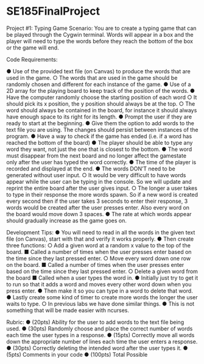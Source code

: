 # SE185FinalProject

Project #1: Typing Game
Scenario: You are to create a typing game that can be played through the Cygwin terminal. 
Words will appear in a box and the player will need to type the words before they reach the 
bottom of the box or the game will end.

Code Requirements:

● Use of the provided text file (on Canvas) to produce the words that are used in the game. 
  ○ The words that are used in the game should be randomly chosen and different 
  for each instance of the game.
● Use of a 2D array for the playing board to keep track of the position of the words.
● Have the computer randomly choose the starting position of each word
  ○ It should pick its x position, the y position should always be at the top.
  ○ The word should always be contained in the board, for instance it should always 
  have enough space to its right for its length.
● Prompt the user if they are ready to start at the beginning.
● Give them the option to add words to the text file you are using. The changes should 
persist between instances of the program.
● Have a way to check if the game has ended (i.e. if a word has reached the bottom of the 
board)
● The player should be able to type any word they want, not just the one that is closest to 
the bottom.
● The word must disappear from the next board and no longer affect the gamestate only 
after the user has typed the word correctly.
● The time of the player is recorded and displayed at the end.
● The words DON’T need to be generated without user input.
  ○ It would be very difficult to have words appear while the user can be typing in 
  the console. So we will update and reprint the entire board after the user gives 
  input.
  ○ The longer a user takes to type in their response the more words spawn. So if a 
  new word is created every second then if the user takes 3 seconds to enter their 
  response, 3 words would be created after the user presses enter. Also every word 
  on the board would move down 3 spaces.
● The rate at which words appear should gradually increase as the game goes on.

Development Tips:
● You will need to read in all the words in the given text file (on Canvas), start with that 
and verify it works properly.
● Then create three functions:
  ○ Add a given word at a random x value to the top of the board.
    ■ Called a number of times when the user presses enter based on the time 
    since they last pressed enter.
    ○ Move every word down one row on the board.
    ■ Called a number of times when the user presses enter based on the time 
    since they last pressed enter.
  ○ Delete a given word from the board
    ■ Called when a user types the word in.
  ● Initially just try to get it to run so that it adds a word and moves every other word down 
  when you press enter.
● Then make it so you can type in a word to delete that word.
● Lastly create some kind of timer to create more words the longer the user waits to type. 
  ○ In previous labs we have done similar things.
● This is not something that will be made easier with ncurses.

Rubric:
● (20pts) Ability for the user to add words to the text file being used.
● (30pts) Randomly choose and place the correct number of  words each time the user types in a 
response. 
● (15pts) Correctly move all words down the appropriate number of lines each time the user 
enters a response.
● (30pts) Correctly deleting the intended word after the user types it.
● (5pts) Comments in your code
● (100pts) Total Possible

